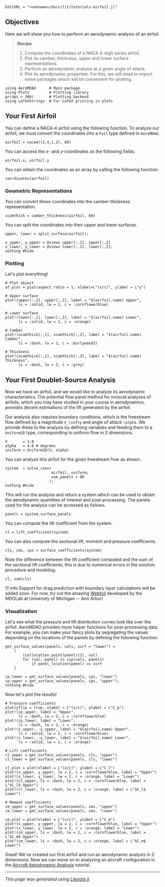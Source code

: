 ```@meta
EditURL = "<unknown>/docs/lit/tutorials-airfoil.jl"
```

## Objectives

Here we will show you how to perform an aerodynamic analysis of an airfoil.
> **Recipe**
> 1. Compute the coordinates of a NACA 4-digit series airfoil.
> 2. Plot its camber, thickness, upper and lower surface representations.
> 3. Perform an aerodynamic analysis at a given angle of attack.
> 4. Plot its aerodynamic properties.
For this, we will need to import some packages which will be convenient for plotting.

````@example tutorials-airfoil
using AeroMDAO      # Main package
using Plots         # Plotting library
gr(dpi = 300)       # Plotting backend
using LaTeXStrings  # For LaTeX printing in plots
````

## Your First Airfoil

You can define a NACA-4 airfoil using the following function. To analyze our airfoil, we must convert the coordinates into a `Foil` type defined in `AeroMDAO`.

````@example tutorials-airfoil
airfoil = naca4((2,4,1,2), 60)
````

You can access the $x$- and $y$-coordinates as the following fields.

````@example tutorials-airfoil
airfoil.x, airfoil.y
````

You can obtain the coordinates as an array by calling the following function.

````@example tutorials-airfoil
coordinates(airfoil)
````

### Geometric Representations
You can convert these coordinates into the camber-thickness representation.

````@example tutorials-airfoil
xcamthick = camber_thickness(airfoil, 60)
````

You can split the coordinates into their upper and lower surfaces.

````@example tutorials-airfoil
upper, lower = split_surface(airfoil);

x_upper, y_upper = @views upper[:,1], upper[:,2]
x_lower, y_lower = @views lower[:,1], lower[:,2];
nothing #hide
````

### Plotting
Let's plot everything!

````@example tutorials-airfoil
# Plot object
af_plot = plot(aspect_ratio = 1, xlabel=L"(x/c)", ylabel = L"y")

# Upper surface
plot!(upper[:,1], upper[:,2], label = "$(airfoil.name) Upper",
      ls = :solid, lw = 2, c = :cornflowerblue)

# Lower surface
plot!(lower[:,1], lower[:,2], label = "$(airfoil.name) Lower",
      ls = :solid, lw = 2, c = :orange)

# Camber
plot!(xcamthick[:,1], xcamthick[:,2], label = "$(airfoil.name) Camber",
      ls = :dash, lw = 2, c = :burlywood3)

# Thickness
plot!(xcamthick[:,1], xcamthick[:,3], label = "$(airfoil.name) Thickness",
      ls = :dash, lw = 2, c = :grey)
````

## Your First Doublet-Source Analysis

Now we have an airfoil, and we would like to analyze its aerodynamic characteristics. The potential flow panel method for inviscid analyses of airfoils, which you may have studied in your course in aerodynamics, provides decent estimations of the lift generated by the airfoil.

Our analysis also requires boundary conditions, which is the freestream flow defined by a magnitude ``V_\infty`` and angle of attack ``\alpha``. We provide these to the analysis by defining variables and feeding them to a `Uniform2D` type, corresponding to uniform flow in 2 dimensions.

````@example tutorials-airfoil
V       = 1.0
alpha   = 4.0 # degrees
uniform = Uniform2D(V, alpha)
````

You can analyze this airfoil for the given freestream flow as shown.

````@example tutorials-airfoil
system  = solve_case(
                     airfoil, uniform;
                     num_panels = 80
                    );
nothing #hide
````

This will run the analysis and return a system which can be used to obtain the aerodynamic quantities of interest and post-processing. The panels used for the analysis can be accessed as follows.

````@example tutorials-airfoil
panels = system.surface_panels
````

You can compute the lift coefficient from the system.

````@example tutorials-airfoil
cl = lift_coefficient(system)
````

You can also compute the sectional lift, moment and pressure coefficients.

````@example tutorials-airfoil
cls, cms, cps = surface_coefficients(system)
````

Note the difference between the lift coefficient computed and the sum of the sectional lift coefficients; this is due to numerical errors in the solution procedure and modeling.

````@example tutorials-airfoil
cl, sum(cls)
````

!!! info
    Support for drag prediction with boundary layer calculations will be added soon. For now, try out the amazing [Webfoil](http://webfoil.engin.umich.edu/) developed by the MDOLab at University of Michigan -- Ann Arbor!

### Visualization

Let's see what the pressure and lift distribution curves look like over the airfoil. AeroMDAO provides more helper functions for post-processing data. For example, you can make your fancy plots by segregating the values depending on the locations of the panels by defining the following function.

````@example tutorials-airfoil
get_surface_values(panels, vals, surf = "lower") =
    [
        (collocation_point(panel)[1], val)
        for (val, panel) in zip(vals, panels)
            if panel_location(panel) == surf
    ]

cp_lower = get_surface_values(panels, cps, "lower")
cp_upper = get_surface_values(panels, cps, "upper");
nothing #hide
````

Now let's plot the results!

````@example tutorials-airfoil
# Pressure coefficients
plot(yflip = true, xlabel = L"(x/c)", ylabel = L"C_p")
plot!(cp_upper, label = "Upper",
      ls = :dash, lw = 2, c = :cornflowerblue)
plot!(cp_lower, label = "Lower",
      ls = :dash, lw = 2, c = :orange)
plot!(x_upper, -y_upper, label = "$(airfoil.name) Upper",
      ls = :solid, lw = 2, c = :cornflowerblue)
plot!(x_lower, -y_lower, label = "$(airfoil.name) Lower",
      ls = :solid, lw = 2, c = :orange)
````

````@example tutorials-airfoil
# Lift coefficients
cl_upper = get_surface_values(panels, cls, "upper")
cl_lower = get_surface_values(panels, cls, "lower")

cl_plot = plot(xlabel = L"(x/c)", ylabel = L"C_l")
plot!(x_upper, y_upper, lw = 2, c = :cornflowerblue, label = "Upper")
plot!(x_lower, y_lower, lw = 2, c = :orange, label = "Lower")
plot!(cl_upper, ls = :dash, lw = 2, c = :cornflowerblue, label = L"$C_l$ Upper")
plot!(cl_lower, ls = :dash, lw = 2, c = :orange, label = L"$C_l$ Lower")
````

````@example tutorials-airfoil
# Moment coefficients
cm_upper = get_surface_values(panels, cms, "upper")
cm_lower = get_surface_values(panels, cms, "lower")

cm_plot = plot(xlabel = L"(x/c)", ylabel = L"C_m")
plot!(x_upper, y_upper, lw = 2, c = :cornflowerblue, label = "Upper")
plot!(x_lower, y_lower, lw = 2, c = :orange, label = "Lower")
plot!(cm_upper, ls = :dash, lw = 2, c = :cornflowerblue, label = L"$C_m$ Upper")
plot!(cm_lower, ls = :dash, lw = 2, c = :orange, label = L"$C_m$ Lower")
````

Great! We've created our first airfoil and run an aerodynamic analysis in 2 dimensions. Now we can move on to analyzing an aircraft configuration in the [Aircraft Aerodynamic Analysis](tutorials-aircraft.md) tutorial.

---

*This page was generated using [Literate.jl](https://github.com/fredrikekre/Literate.jl).*

